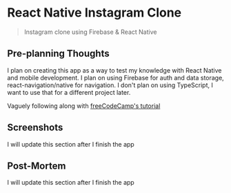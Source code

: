 # React Native Instagram Clone

> Instagram clone using Firebase & React Native

## Pre-planning Thoughts

I plan on creating this app as a way to test my knowledge with React Native and
mobile development. I plan on using Firebase for auth and data storage,
react-navigation/native for navigation. I don't plan on using TypeScript, I want
to use that for a different project later.

Vaguely following along with
[freeCodeCamp's tutorial](https://www.youtube.com/watch?v=1hPgQWbWmEk)

## Screenshots

I will update this section after I finish the app

## Post-Mortem

I will update this section after I finish the app
